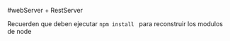 #webServer + RestServer

Recuerden que deben ejecutar ```npm install ``` para reconstruir los modulos de node